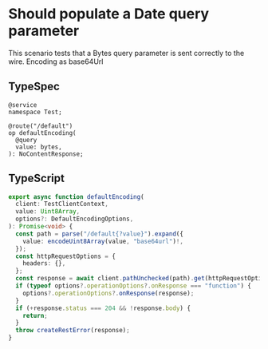# Should populate a Date query parameter

This scenario tests that a Bytes query parameter is sent correctly to the wire. Encoding as base64Url

## TypeSpec

```tsp
@service
namespace Test;

@route("/default")
op defaultEncoding(
  @query
  value: bytes,
): NoContentResponse;
```

## TypeScript

```ts src/api/testClientOperations.ts function defaultEncoding
export async function defaultEncoding(
  client: TestClientContext,
  value: Uint8Array,
  options?: DefaultEncodingOptions,
): Promise<void> {
  const path = parse("/default{?value}").expand({
    value: encodeUint8Array(value, "base64url")!,
  });
  const httpRequestOptions = {
    headers: {},
  };
  const response = await client.pathUnchecked(path).get(httpRequestOptions);
  if (typeof options?.operationOptions?.onResponse === "function") {
    options?.operationOptions?.onResponse(response);
  }
  if (+response.status === 204 && !response.body) {
    return;
  }
  throw createRestError(response);
}
```
